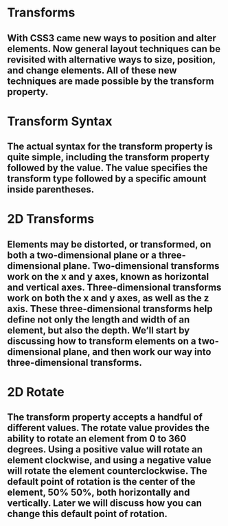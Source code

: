 # Transforms
## With CSS3 came new ways to position and alter elements. Now general layout techniques can be revisited with alternative ways to size, position, and change elements. All of these new techniques are made possible by the transform property.

# Transform Syntax
## The actual syntax for the transform property is quite simple, including the transform property followed by the value. The value specifies the transform type followed by a specific amount inside parentheses.

# 2D Transforms
## Elements may be distorted, or transformed, on both a two-dimensional plane or a three-dimensional plane. Two-dimensional transforms work on the x and y axes, known as horizontal and vertical axes. Three-dimensional transforms work on both the x and y axes, as well as the z axis. These three-dimensional transforms help define not only the length and width of an element, but also the depth. We’ll start by discussing how to transform elements on a two-dimensional plane, and then work our way into three-dimensional transforms.

# 2D Rotate
## The transform property accepts a handful of different values. The rotate value provides the ability to rotate an element from 0 to 360 degrees. Using a positive value will rotate an element clockwise, and using a negative value will rotate the element counterclockwise. The default point of rotation is the center of the element, 50% 50%, both horizontally and vertically. Later we will discuss how you can change this default point of rotation.